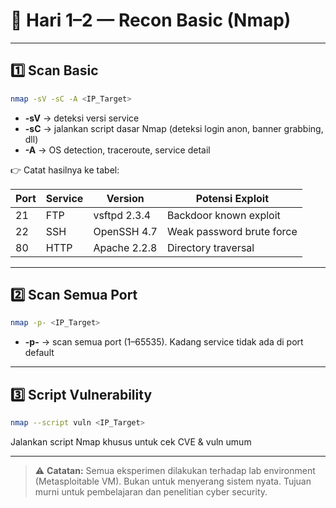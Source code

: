 # 🔎 Hari 1–2 — Recon Basic (Nmap)

---

## 1️⃣ Scan Basic

```bash
nmap -sV -sC -A <IP_Target>
```

- **-sV** → deteksi versi service
- **-sC** → jalankan script dasar Nmap (deteksi login anon, banner grabbing, dll)
- **-A** → OS detection, traceroute, service detail

👉 Catat hasilnya ke tabel:

| Port | Service | Version      | Potensi Exploit           |
|------|---------|--------------|---------------------------|
| 21   | FTP     | vsftpd 2.3.4 | Backdoor known exploit    |
| 22   | SSH     | OpenSSH 4.7  | Weak password brute force |
| 80   | HTTP    | Apache 2.2.8 | Directory traversal       |

---

## 2️⃣ Scan Semua Port

```bash
nmap -p- <IP_Target>
```

- **-p-** → scan semua port (1–65535). Kadang service tidak ada di port default

---

## 3️⃣ Script Vulnerability

```bash
nmap --script vuln <IP_Target>
```

Jalankan script Nmap khusus untuk cek CVE & vuln umum

---

> ⚠️ **Catatan:** Semua eksperimen dilakukan terhadap lab environment (Metasploitable VM). Bukan untuk menyerang sistem nyata. Tujuan murni untuk pembelajaran dan penelitian cyber security.